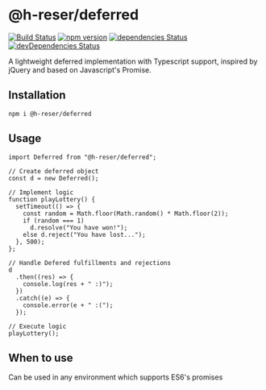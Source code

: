 # @h-reser/deferred
[![Build Status](https://travis-ci.com/h-Reser/deferred.png?branch=master)](https://travis-ci.com/h-Reser/deferred)
[![npm version](https://badge.fury.io/js/%40h-reser%2Fdeferred.svg)](https://badge.fury.io/js/%40h-reser%2Fdeferred)
[![dependencies Status](https://david-dm.org/h-Reser/deferred/status.svg)](https://david-dm.org/h-Reser/deferred)
[![devDependencies Status](https://david-dm.org/h-Reser/deferred/dev-status.svg)](https://david-dm.org/h-Reser/deferred?type=dev)

A lightweight deferred implementation with Typescript support, inspired by jQuery and based on Javascript's Promise.

## Installation

```
npm i @h-reser/deferred
```

## Usage
```
import Deferred from "@h-reser/deferred";

// Create deferred object
const d = new Deferred();

// Implement logic
function playLottery() {
  setTimeout(() => {
    const random = Math.floor(Math.random() * Math.floor(2));
    if (random === 1)
      d.resolve("You have won!");
    else d.reject("You have lost...");
  }, 500);
};

// Handle Defered fulfillments and rejections
d
  .then((res) => {
    console.log(res + " :)");
  })
  .catch((e) => {
    console.error(e + " :(");
  });

// Execute logic
playLottery();
```

## When to use
Can be used in any environment which supports ES6's promises